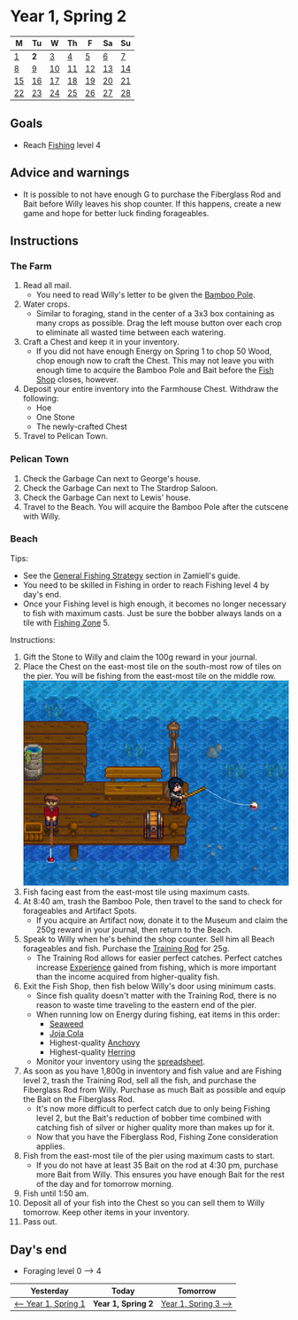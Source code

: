 # Year 1, Spring 2

| M                         | Tu                        | W                         | Th                        | F                         | Sa                        | Su                        |
| ------------------------- | ------------------------- | ------------------------- | ------------------------- | ------------------------- | ------------------------- | ------------------------- |
| [1](year-1-spring-1.md)   | **2**                     | [3](year-1-spring-3.md)   | [4](year-1-spring-4.md)   | [5](year-1-spring-5.md)   | [6](year-1-spring-6.md)   | [7](year-1-spring-7.md)   |
| [8](year-1-spring-8.md)   | [9](year-1-spring-9.md)   | [10](year-1-spring-10.md) | [11](year-1-spring-11.md) | [12](year-1-spring-12.md) | [13](year-1-spring-13.md) | [14](year-1-spring-14.md) |
| [15](year-1-spring-15.md) | [16](year-1-spring-16.md) | [17](year-1-spring-17.md) | [18](year-1-spring-18.md) | [19](year-1-spring-19.md) | [20](year-1-spring-20.md) | [21](year-1-spring-21.md) |
| [22](year-1-spring-22.md) | [23](year-1-spring-23.md) | [24](year-1-spring-24.md) | [25](year-1-spring-25.md) | [26](year-1-spring-26.md) | [27](year-1-spring-27.md) | [28](year-1-spring-28.md) |

## Goals

- Reach [Fishing](https://stardewvalleywiki.com/Fishing) level 4

## Advice and warnings

- It is possible to not have enough G to purchase the Fiberglass Rod and Bait before Willy leaves his shop counter. If this happens, create a new game and hope for better luck finding forageables.

## Instructions

### The Farm

1. Read all mail.
   - You need to read Willy's letter to be given the [Bamboo Pole](https://stardewvalleywiki.com/Bamboo_Pole).
2. Water crops.
   - Similar to foraging, stand in the center of a 3x3 box containing as many crops as possible. Drag the left mouse button over each crop to eliminate all wasted time between each watering.
3. Craft a Chest and keep it in your inventory.
   - If you did not have enough Energy on Spring 1 to chop 50 Wood, chop enough now to craft the Chest. This may not leave you with enough time to acquire the Bamboo Pole and Bait before the [Fish Shop](https://stardewvalleywiki.com/Fish_Shop) closes, however.
4. Deposit your entire inventory into the Farmhouse Chest. Withdraw the following:
   - Hoe
   - One Stone
   - The newly-crafted Chest
5. Travel to Pelican Town.

### Pelican Town

1. Check the Garbage Can next to George's house.
2. Check the Garbage Can next to The Stardrop Saloon.
3. Check the Garbage Can next to Lewis' house.
4. Travel to the Beach. You will acquire the Bamboo Pole after the cutscene with Willy.

### Beach

Tips:

- See the [General Fishing Strategy](https://github.com/Zamiell/stardew-valley/blob/master/Min-Max_Guide.md#general-fishing-strategy) section in Zamiell's guide.
- You need to be skilled in Fishing in order to reach Fishing level 4 by day's end.
- Once your Fishing level is high enough, it becomes no longer necessary to fish with maximum casts. Just be sure the bobber always lands on a tile with [Fishing Zone](https://stardewvalleywiki.com/Fishing#Fishing_Zone) 5.

Instructions:

1. Gift the Stone to Willy and claim the 100g reward in your journal.
2. Place the Chest on the east-most tile on the south-most row of tiles on the pier. You will be fishing from the east-most tile on the middle row.<br />![Ocean Chest](images/year-1-spring-2-ocean-chest.png)
3. Fish facing east from the east-most tile using maximum casts.
4. At 8:40 am, trash the Bamboo Pole, then travel to the sand to check for forageables and Artifact Spots.
   - If you acquire an Artifact now, donate it to the Museum and claim the 250g reward in your journal, then return to the Beach.
5. Speak to Willy when he's behind the shop counter. Sell him all Beach forageables and fish. Purchase the [Training Rod](https://stardewvalleywiki.com/Training_Rod) for 25g.
   - The Training Rod allows for easier perfect catches. Perfect catches increase [Experience](https://stardewvalleywiki.com/Skills) gained from fishing, which is more important than the income acquired from higher-quality fish.
6. Exit the Fish Shop, then fish below Willy's door using minimum casts.
   - Since fish quality doesn't matter with the Training Rod, there is no reason to waste time traveling to the eastern end of the pier.
   - When running low on Energy during fishing, eat items in this order:
     - [Seaweed](https://stardewvalleywiki.com/Seaweed)
     - [Joja Cola](https://stardewvalleywiki.com/Joja_Cola)
     - Highest-quality [Anchovy](https://stardewvalleywiki.com/Anchovy)
     - Highest-quality [Herring](https://stardewvalleywiki.com/Herring)
   - Monitor your inventory using the [spreadsheet](spreadsheet.md).
7. As soon as you have 1,800g in inventory and fish value and are Fishing level 2, trash the Training Rod, sell all the fish, and purchase the Fiberglass Rod from Willy. Purchase as much Bait as possible and equip the Bait on the Fiberglass Rod.
   - It's now more difficult to perfect catch due to only being Fishing level 2, but the Bait's reduction of bobber time combined with catching fish of silver or higher quality more than makes up for it.
   - Now that you have the Fiberglass Rod, Fishing Zone consideration applies.
8. Fish from the east-most tile of the pier using maximum casts to start.
   - If you do not have at least 35 Bait on the rod at 4:30 pm, purchase more Bait from Willy. This ensures you have enough Bait for the rest of the day and for tomorrow morning.
9. Fish until 1:50 am.
10. Deposit all of your fish into the Chest so you can sell them to Willy tomorrow. Keep other items in your inventory.
11. Pass out.

## Day's end

- Foraging level 0 ⟶ 4

| Yesterday                                 | Today                 | Tomorrow                                    |
| ----------------------------------------- | --------------------- | ------------------------------------------- |
| [⟵ Year 1, Spring 1](year-1-spring-1.md) | **Year 1, Spring 2**  | [Year 1, Spring 3 ⟶](year-1-spring-3.md)   |

